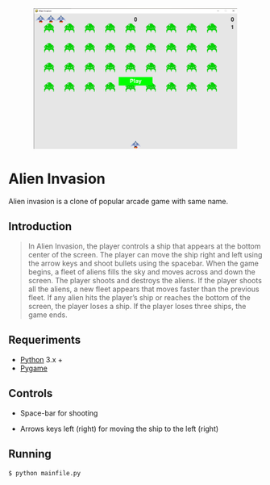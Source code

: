 <div align=center margin= auto> 
  <img src="img.png"  width=80%>
</div>

# Alien Invasion
Alien invasion is a clone of popular arcade game with same name.

## Introduction
> In Alien Invasion, the player controls a ship that appears at
the bottom center of the screen. The player can move the ship
right and left using the arrow keys and shoot bullets using the
spacebar. When the game begins, a fleet of aliens fills the sky
and moves across and down the screen. The player shoots and
destroys the aliens. If the player shoots all the aliens, a new fleet
appears that moves faster than the previous fleet. If any alien hits
the player’s ship or reaches the bottom of the screen, the player
loses a ship. If the player loses three ships, the game ends.

## Requeriments
- [Python](https://www.python.org/) 3.x +
- [Pygame](https://www.pygame.org/)

## Controls

- Space-bar for shooting

- Arrows keys left (right) for moving the ship to the left (right)

## Running 

```
$ python mainfile.py
``` 


